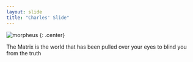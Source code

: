 ```yaml
---
layout: slide
title: "Charles' Slide"
---
```


![morpheus](https://cloud.githubusercontent.com/assets/16547949/25400958/410316ee-29c2-11e7-9e6d-9d13999e76e3.jpg)
{: .center}

The Matrix is the world that has been pulled over your eyes to blind you from the truth
